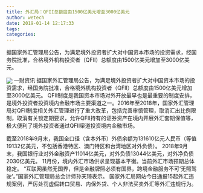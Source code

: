```yaml
---
title: 外汇局：QFII总额度由1500亿美元增至3000亿美元
author: wetech
date: 2019-01-14 12:17:33
tags: 
categories: 
---
```

据国家外汇管理局公告，为满足境外投资者扩大对中国资本市场的投资需求，经国务院批准，合格境外机构投资者（QFII）总额度由1500亿美元增加至3000亿美元。
<!-- more -->
<img align="center" border="0" src="https://imgcdn.yicai.com/uppics/images/2019/01/b331a40aabb062d8d7b951a410b9ebfd.jpg" />
一财资讯
据国家外汇管理局公告，为满足境外投资者扩大对中国资本市场的投资需求，经国务院批准，合格境外机构投资者（QFII）总额度由1500亿美元增加至3000亿美元。
QFII制度是我国资本市场对外开放最早也是最重要的制度安排，是境外投资者投资境内金融市场主要渠道之一。2016年至2018年，国家外汇管理局对QFII制度相关外汇管理进行了重大改革，包括完善审慎管理，取消汇出比例限制，取消有关锁定期要求，允许QFII持有的证券资产在境内开展外汇套期保值等，极大便利了境外投资者通过QFII渠道投资境内金融市场。
 
 
截至2018年9月末，我国全口径（含本外币）外债余额为131610亿元人民币（等值19132亿美元，不包括香港特区、澳门特区和台湾地区对外负债）。
2018年9月末，我国银行业对外金融资产11014亿美元，对外负债13044亿美元，对外净负债2030亿美元。
11月份，境内外汇市场供求呈现基本平衡。当前外汇市场预期总体稳定。
“互联网虽然无国界，但是金融牌照必须有国界，跨境金融服务不可‘无照驾驶’。”国家外汇管理局总会计师孙天琦表示。
国家外汇局网站今日通报15起外汇违规案例，严厉处罚虚假转口贸易、内保外贷、个人非法买卖外汇等外汇违规行为。
